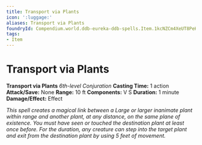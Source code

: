 ```yaml
---
title: Transport via Plants
icon: ':luggage:'
aliases: Transport via Plants
foundryId: Compendium.world.ddb-eureka-ddb-spells.Item.1kcNZCm4XeUT8PeH
tags:
- Item
---
```


# Transport via Plants

**Transport via Plants**
_6th-level Conjuration_
**Casting Time:** 1 action
**Attack/Save:** None
**Range:** 10 ft
**Components:** V S
**Duration:** 1 minute
**Damage/Effect:** Effect

*This spell creates a magical link between a Large or larger inanimate plant within range and another plant, at any distance, on the same plane of existence. You must have seen or touched the destination plant at least once before. For the duration, any creature can step into the target plant and exit from the destination plant by using 5 feet of movement.*